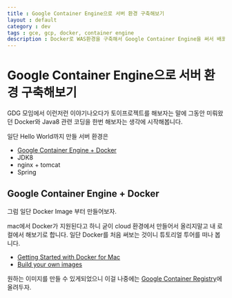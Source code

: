 ```yaml
---
title : Google Container Engine으로 서버 환경 구축해보기
layout : default
category : dev
tags : gce, gcp, docker, container engine
description : Docker로 WAS환경을 구축해서 Google Container Engine을 써서 배포해보자.
---
```


# Google Container Engine으로 서버 환경 구축해보기

GDG 모임에서 이런저런 이야기나오다가 토이프로젝트를 해보자는 말에 그동안 미뤄왔던 Docker와 Java8 관련 코딩을 한번 해보자는 생각에 시작해봅니다.

일단 Hello World까지 만들 서버 환경은
- [Google Container Engine + Docker](#1st)
- JDK8
- nginx + tomcat
- Spring

## <a name="1st"></a>Google Container Engine + Docker
그럼 일단 Docker Image 부터 만들어보자.

mac에서 Docker가 지원된다고 하니 굳이 cloud 환경에서 만들어서 올리지말고 내 로컬에서 해보기로 합니다. 일단 Docker를 처음 써보는 것이니 튜토리얼 투어를 떠나 봅니다.
- [Getting Started with Docker for Mac](https://docs.docker.com/docker-for-mac/)
- [Build your own images](https://docs.docker.com/engine/tutorials/dockerimages/)

원하는 이미지를 만들 수 있게되었으니 이걸 나중에는 [Google Container Registry](https://cloud.google.com/container-registry/)에 올려두자.
